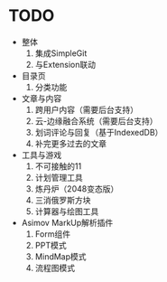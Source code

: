 # TODO

-	整体
	1.	集成SimpleGit
	2.	与Extension联动
-	目录页
	1.	分类功能
-	文章与内容
	1.	跨用户内容（需要后台支持）
	2.	云-边缘融合系统（需要后台支持）
	3.	划词评论与回复（基于IndexedDB）
	4.	补完更多过去的文章
-	工具与游戏
	1.	不可接触的11
	2.	计划管理工具
	3.	炼丹炉（2048变态版）
	4.	三消俄罗斯方块
	6.	计算器与绘图工具
-	Asimov MarkUp解析插件
	1.	Form组件
	2.	PPT模式
	3.	MindMap模式
	4.	流程图模式